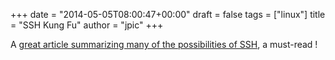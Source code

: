 +++
date = "2014-05-05T08:00:47+00:00"
draft = false
tags = ["linux"]
title = "SSH Kung Fu"
author = "jpic"
+++

A [great article summarizing many of the possibilities of SSH](http://blog.tjll.net/ssh-kung-fu/), a must-read !
